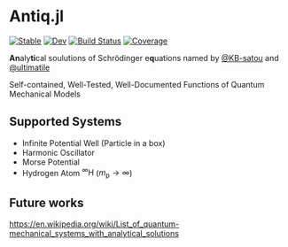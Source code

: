 # Antiq.jl

[![Stable](https://img.shields.io/badge/docs-stable-blue.svg)](https://ohno.github.io/Antiq.jl/stable/)
[![Dev](https://img.shields.io/badge/docs-dev-blue.svg)](https://ohno.github.io/Antiq.jl/dev/)
[![Build Status](https://github.com/ohno/Antiq.jl/actions/workflows/CI.yml/badge.svg?branch=main)](https://github.com/ohno/Antiq.jl/actions/workflows/CI.yml?query=branch%3Amain)
[![Coverage](https://codecov.io/gh/ohno/Antiq.jl/branch/main/graph/badge.svg)](https://codecov.io/gh/ohno/Antiq.jl)

**An**aly**ti**cal soulutions of Schrödinger e**q**uations named by [@KB-satou](https://github.com/KB-satou) and [@ultimatile](https://github.com/ultimatile)

Self-contained, Well-Tested, Well-Documented Functions of Quantum Mechanical Models

## Supported Systems

- Infinite Potential Well (Particle in a box)
- Harmonic Oscillator
- Morse Potential
- Hydrogen Atom $^\infty\mathrm{H}$ ($m_\mathrm{p}\rightarrow\infty$)

## Future works

https://en.wikipedia.org/wiki/List_of_quantum-mechanical_systems_with_analytical_solutions
